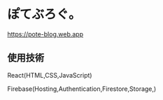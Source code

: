 # ぽてぶろぐ。

https://pote-blog.web.app

## 使用技術

React(HTML,CSS,JavaScript)

Firebase(Hosting,Authentication,Firestore,Storage,)
